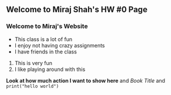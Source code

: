 ## Welcome to Miraj Shah's HW #0 Page

### Welcome to Miraj's Website
- This class is a lot of fun
- I enjoy not having crazy assignments
- I have friends in the class

1. This is very fun
2. I like playing around with this

**Look at how much action I want to show here** and _Book Title_ and `print("hello world")` 

